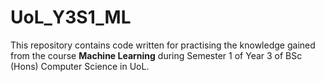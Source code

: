 # UoL_Y3S1_ML

This repository contains code written for practising the knowledge gained from the course **Machine Learning** during Semester 1 of Year 3 of BSc (Hons) Computer Science in UoL.